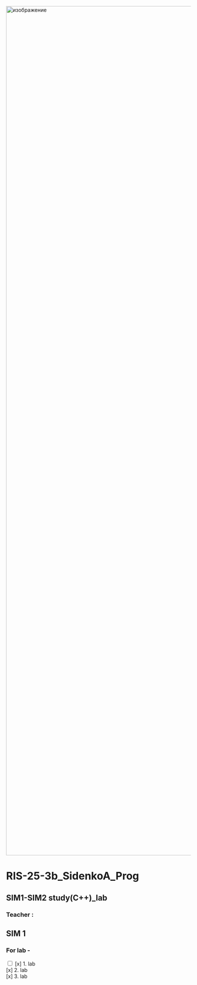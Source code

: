 <img width="9092" height="2308" alt="изображение" src="https://github.com/user-attachments/assets/714882ff-e9bd-4553-9e19-9671a9e38f99" />


# RIS-25-3b_SidenkoA_Prog

## SIM1-SIM2 study(C++)_lab

### Teacher : 


<h2> SIM 1 </h2>

<h3>  For lab - </h3> 
                      
<from> 
  
  <label>
    
 <input type="checkbox" name="Lab" value="pass" value="fail" > 
[x] 1. lab
 <br>
[x] 2. lab
 <br>
[x] 3. lab
  
  </label>

</from>
